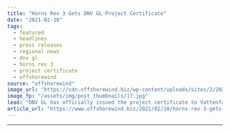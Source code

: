 ```yaml
---
title: "Horns Rev 3 Gets DNV GL Project Certificate"
date: "2021-02-10"
tags: 
  - featured
  - headlines
  - press releases
  - regional news
  - dnv gl
  - horns rev 3
  - project certificate
  - offshorewind
source: "offshorewind"
image_url: "https://cdn.offshorewind.biz/wp-content/uploads/sites/2/2021/02/10101002/Horns-Rev-3-Gets-DNV-GL-Project-Certificate.jpg"
image_fp: "/assets/img/post_thumbnails/17.jpg"
lead: "DNV GL has officially issued the project certificate to Vattenfall for its Horns Rev"
article_url: "https://www.offshorewind.biz/2021/02/10/horns-rev-3-gets-dnv-gl-project-certificate/"
---
```


---
